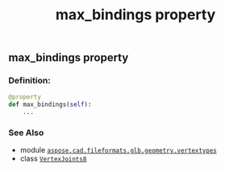 ﻿---
title: max_bindings property
second_title: Aspose.CAD for Python via .NET API References
description: 
type: docs
weight: 70
url: /python-net/aspose.cad.fileformats.glb.geometry.vertextypes/vertexjoints8/max_bindings/
is_root: false
---

## max_bindings property

### Definition:
```python
@property
def max_bindings(self):
    ...
```

### See Also
* module [`aspose.cad.fileformats.glb.geometry.vertextypes`](../../)
* class [`VertexJoints8`](/cad/python-net/aspose.cad.fileformats.glb.geometry.vertextypes/vertexjoints8)
